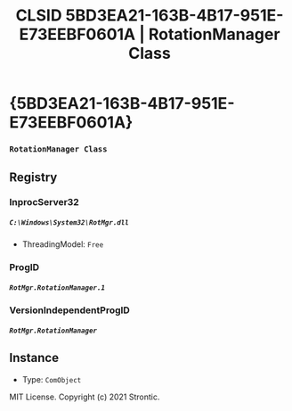 ﻿---
title: "CLSID 5BD3EA21-163B-4B17-951E-E73EEBF0601A | RotationManager Class"
excerpt: What is COM-Object CLSID 5BD3EA21-163B-4B17-951E-E73EEBF0601A?
---

# {5BD3EA21-163B-4B17-951E-E73EEBF0601A}

### `RotationManager Class`

## Registry


### InprocServer32

##### `C:\Windows\System32\RotMgr.dll`
* ThreadingModel: `Free`

### ProgID

##### `RotMgr.RotationManager.1`

### VersionIndependentProgID

##### `RotMgr.RotationManager`

## Instance

* Type: `ComObject`

MIT License. Copyright (c) 2021 Strontic.


